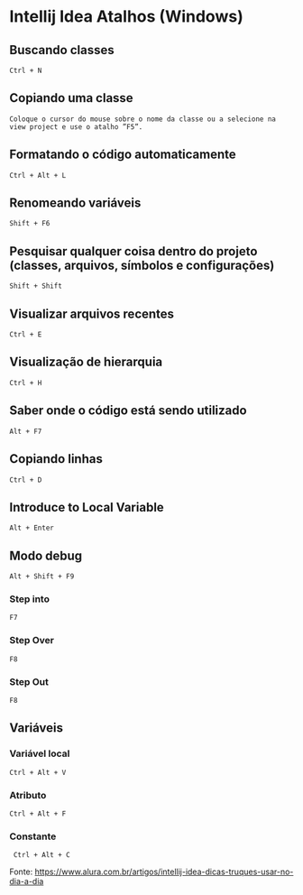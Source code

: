 # Intellij Idea Atalhos (Windows)


## Buscando classes
```
Ctrl + N
```

## Copiando uma classe
```
Coloque o cursor do mouse sobre o nome da classe ou a selecione na view project e use o atalho ”F5”.
```

## Formatando o código automaticamente
```
Ctrl + Alt + L
```

## Renomeando variáveis
```
Shift + F6
```

## Pesquisar qualquer coisa dentro do projeto (classes, arquivos, símbolos e configurações)
```
Shift + Shift
```

## Visualizar arquivos recentes
```
Ctrl + E 
```

## Visualização de hierarquia
```
Ctrl + H
```

## Saber onde o código está sendo utilizado
```
Alt + F7
```

## Copiando linhas
```
Ctrl + D
```

## Introduce to Local Variable
```
Alt + Enter
```

## Modo debug
```
Alt + Shift + F9
```

### Step into
```
F7
```

### Step Over
```
F8
```

### Step Out
```
F8
```

## Variáveis
### Variável local
```
Ctrl + Alt + V
```

### Atributo
```
Ctrl + Alt + F
```

### Constante
```
 Ctrl + Alt + C
```


Fonte:
https://www.alura.com.br/artigos/intellij-idea-dicas-truques-usar-no-dia-a-dia
